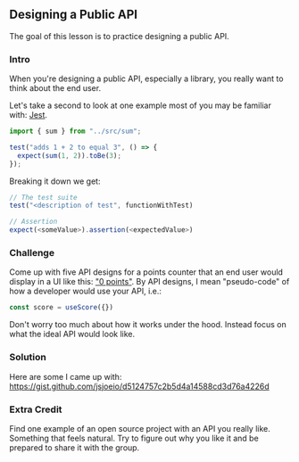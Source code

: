 ## Designing a Public API

The goal of this lesson is to practice designing a public API.

### Intro

When you're designing a public API, especially a library, you really want to think about the end user.

Let's take a second to look at one example most of you may be familiar with: [Jest](https://jestjs.io).

```typescript
import { sum } from "../src/sum";

test("adds 1 + 2 to equal 3", () => {
  expect(sum(1, 2)).toBe(3);
});
```

Breaking it down we get:

```typescript
// The test suite
test("<description of test", functionWithTest)

// Assertion
expect(<someValue>).assertion(<expectedValue>)
```

### Challenge

Come up with five API designs for a points counter that an end user would display in a UI like this: ["0 points"](https://nextjs.org/learn/foundations/about-nextjs). By API designs, I mean "pseudo-code" of how a developer would use your API, i.e.:
```typescript
const score = useScore({})
```

Don't worry too much about how it works under the hood. Instead focus on what the ideal API would look like.

### Solution

Here are some I came up with: https://gist.github.com/jsjoeio/d5124757c2b5d4a14588cd3d76a4226d

### Extra Credit

Find one example of an open source project with an API you really like. Something that feels natural. Try to figure out why you like it and be prepared to share it with the group.
